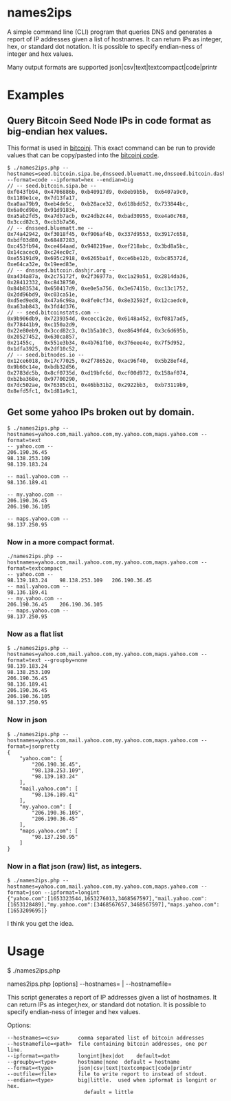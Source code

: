 # names2ips

A simple command line (CLI) program that queries DNS and generates a report of
IP addresses given a list of hostnames. It can return IPs as integer, hex, or
standard dot notation. It is possible to specify endian-ness of integer and hex
values.

Many output formats are supported
   json|csv|text|textcompact|code|printr


# Examples

## Query Bitcoin Seed Node IPs in code format as big-endian hex values.

This format is used in [bitcoinj](https://github.com/bitcoinj/bitcoinj).  This exact command can be run to
provide values that can be copy/pasted into the [bitcoinj code](https://github.com/bitcoinj/bitcoinj/blob/8e00564f4e736b1bc92b7f37664387cb710b8fa2/core/src/main/java/org/bitcoinj/params/MainNetParams.java).

```
$ ./names2ips.php --hostnames=seed.bitcoin.sipa.be,dnsseed.bluematt.me,dnsseed.bitcoin.dashjr.org,seed.bitcoinstats.com,seed.bitnodes.io --format=code --ipformat=hex --endian=big
// -- seed.bitcoin.sipa.be --
0xf043fb94, 0x4706886b, 0xb40917d9, 0x8eb9b5b,  0x6407a9c0, 0x1189e1ce, 0x7d13fa17, 
0xa0aa79b9, 0xeb4de5c,  0xb28ace32, 0x618bdd52, 0x733844bc, 0x6a0cd98e, 0x91d91834, 
0xa5ab2fd5, 0xa7db7acb, 0x24db2c44, 0xbad30955, 0xe4a0c768, 0x3ccd82c3, 0xcb3b7a56, 
// -- dnsseed.bluematt.me --
0x74a42942, 0xf3018f45, 0xf906af4b, 0x337d9553, 0x3917c658, 0xbdf03d80, 0x68487283, 
0xc453fb94, 0xce464aad, 0x948219ae, 0xef218abc, 0x3bd8a5bc, 0x14cacec0, 0xc24ec0c7, 
0xe55191d9, 0x695c2918, 0x6265ba1f, 0xce6be12b, 0xbc85372d, 0xe64ca32e, 0x19eed83e, 
// -- dnsseed.bitcoin.dashjr.org --
0xa434a87a, 0x2c75172f, 0x2f36977a, 0xc1a29a51, 0x2814da36, 0x28412332, 0xc8438750, 
0x84b83534, 0x650417d9, 0xe0e5a756, 0x3e67415b, 0xc13c1752, 0x2dd96bd9, 0xc03ca51e, 
0xd5ed9ed8, 0x47a6c98a, 0x8fe0cf34, 0x8e32592f, 0x12caedc0, 0xa63ab843, 0x3fd4d376, 
// -- seed.bitcoinstats.com --
0x9b906db9, 0x7239354d, 0xcecc1c2e, 0x6148a452, 0xf0817ad5, 0x778441b9, 0xc150a2d9, 
0x22e80eb9, 0x3ccd82c3, 0x1b5a10c3, 0xe8649fd4, 0x3c6d695b, 0x20527452, 0x630ca857, 
0x21455c,   0x551e3b34, 0x4b761fb0, 0x376eee4e, 0x7f5d952,  0x1dfa3925, 0x2df10c52, 
// -- seed.bitnodes.io --
0x12ce6018, 0x17c77025, 0x2f78652e, 0xac96f40,  0x5b28ef4d, 0x9b60c14e, 0xbdb32d56, 
0x2783dc5b, 0x8cf0735d, 0xd19bfc6d, 0xcf00d972, 0x158af074, 0xb2ba368e, 0x97700290, 
0x7dc502ae, 0x76385cb1, 0x46bb31b2, 0x2922bb3,  0xb73119b9, 0x8efd5fc1, 0x1d81a9c1,
```

## Get some yahoo IPs broken out by domain.

```
$ ./names2ips.php --hostnames=yahoo.com,mail.yahoo.com,my.yahoo.com,maps.yahoo.com --format=text
-- yahoo.com --
206.190.36.45    
98.138.253.109   
98.139.183.24    

-- mail.yahoo.com --
98.136.189.41    

-- my.yahoo.com --
206.190.36.45    
206.190.36.105   

-- maps.yahoo.com --
98.137.250.95  
```

### Now in a more compact format.

```
./names2ips.php --hostnames=yahoo.com,mail.yahoo.com,my.yahoo.com,maps.yahoo.com --format=textcompact
-- yahoo.com --
98.139.183.24    98.138.253.109   206.190.36.45    
-- mail.yahoo.com --
98.136.189.41    
-- my.yahoo.com --
206.190.36.45    206.190.36.105   
-- maps.yahoo.com --
98.137.250.95
```

### Now as a flat list

```
$ ./names2ips.php --hostnames=yahoo.com,mail.yahoo.com,my.yahoo.com,maps.yahoo.com --format=text --groupby=none
98.139.183.24    
98.138.253.109   
206.190.36.45    
98.136.189.41    
206.190.36.45    
206.190.36.105   
98.137.250.95
```
### Now in json

```
$ ./names2ips.php --hostnames=yahoo.com,mail.yahoo.com,my.yahoo.com,maps.yahoo.com --format=jsonpretty
{
    "yahoo.com": [
        "206.190.36.45",
        "98.138.253.109",
        "98.139.183.24"
    ],
    "mail.yahoo.com": [
        "98.136.189.41"
    ],
    "my.yahoo.com": [
        "206.190.36.105",
        "206.190.36.45"
    ],
    "maps.yahoo.com": [
        "98.137.250.95"
    ]
}
```

### Now in a flat json (raw) list, as integers.

```
$ ./names2ips.php --hostnames=yahoo.com,mail.yahoo.com,my.yahoo.com,maps.yahoo.com --format=json --ipformat=longint
{"yahoo.com":[1653323544,1653276013,3468567597],"mail.yahoo.com":[1653128489],"my.yahoo.com":[3468567657,3468567597],"maps.yahoo.com":[1653209695]}
```

I think you get the idea.


# Usage

$ ./names2ips.php 

   names2ips.php [options] --hostnames=<csv> | --hostnamefile=<file>

   This script generates a report of IP addresses given a list of hostnames.
   It can return IPs as integer,hex, or standard dot notation.
   It is possible to specify endian-ness of integer and hex values.

   Options:

    --hostnames=<csv>      comma separated list of bitcoin addresses
    --hostnamefile=<path>  file containing bitcoin addresses, one per line.
    --ipformat=<path>      longint|hex|dot    default=dot
    --groupby=<type>       hostname|none  default = hostname
    --format=<type>        json|csv|text|textcompact|code|printr
    --outfile=<file>       file to write report to instead of stdout.
    --endian=<type>        big|little.  used when ipformat is longint or hex.
                             default = little

